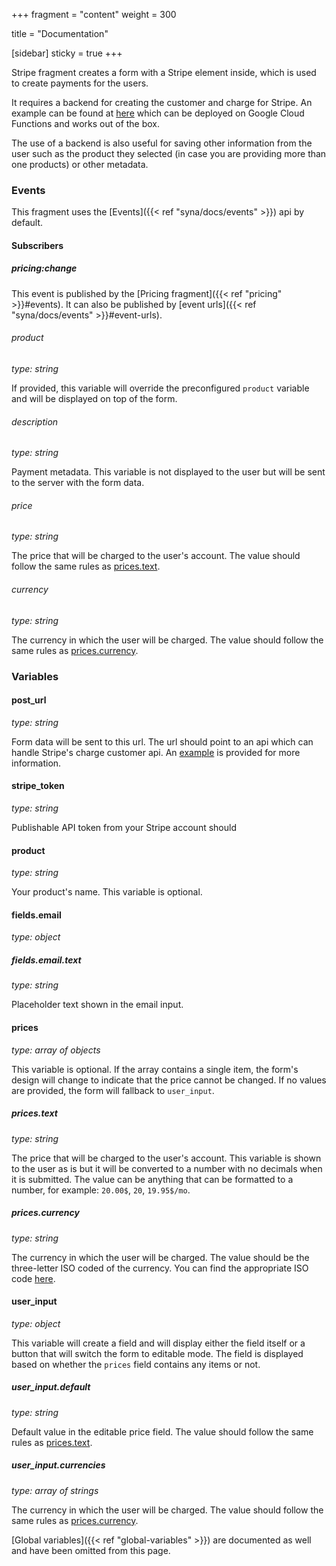 +++
fragment = "content"
weight = 300

title = "Documentation"

[sidebar]
  sticky = true
+++

Stripe fragment creates a form with a Stripe element inside, which is used to create payments for the users.

It requires a backend for creating the customer and charge for Stripe. An example can be found at [here](https://syna.okkur.org/stripe-gcf) which can be deployed on Google Cloud Functions and works out of the box.

The use of a backend is also useful for saving other information from the user such as the product they selected (in case you are providing more than one products) or other metadata.

### Events

This fragment uses the [Events]({{< ref "syna/docs/events" >}}) api by default.

#### Subscribers

##### pricing:change

This event is published by the [Pricing fragment]({{< ref "pricing" >}}#events). It can also be published by [event urls]({{< ref "syna/docs/events" >}}#event-urls).

###### product
*type: string*

If provided, this variable will override the preconfigured `product` variable and will be displayed on top of the form.

###### description
*type: string*

Payment metadata. This variable is not displayed to the user but will be sent to the server with the form data.

###### price
*type: string*

The price that will be charged to the user's account. The value should follow the same rules as [prices.text](#prices-text).

###### currency
*type: string*

The currency in which the user will be charged. The value should follow the same rules as [prices.currency](#prices-currency).

### Variables

#### post_url
*type: string*

Form data will be sent to this url. The url should point to an api which can handle Stripe's charge customer api. An [example](https://syna.okkur.org/stripe-gcf) is provided for more information.

#### stripe_token
*type: string*

Publishable API token from your Stripe account should

#### product
*type: string*

Your product's name. This variable is optional.

#### fields.email
*type: object*

##### fields.email.text
*type: string*

Placeholder text shown in the email input.

#### prices
*type: array of objects*

This variable is optional. If the array contains a single item, the form's design will change to indicate that the price cannot be changed. If no values are provided, the form will fallback to `user_input`.

##### prices.text
*type: string*

The price that will be charged to the user's account. This variable is shown to the user as is but it will be converted to a number with no decimals when it is submitted. The value can be anything that can be formatted to a number, for example: `20.00$`, `20`, `19.95$/mo`.

##### prices.currency
*type: string*

The currency in which the user will be charged. The value should be the three-letter ISO coded of the currency. You can find the appropriate ISO code [here](https://stripe.com/docs/currencies#presentment-currencies).

#### user_input
*type: object*

This variable will create a field and will display either the field itself or a button that will switch the form to editable mode. The field is displayed based on whether the `prices` field contains any items or not.

##### user_input.default
*type: string*

Default value in the editable price field. The value should follow the same rules as [prices.text](#prices-text).

##### user_input.currencies
*type: array of strings*

The currency in which the user will be charged. The value should follow the same rules as [prices.currency](#prices-currency).

[Global variables]({{< ref "global-variables" >}}) are documented as well and have been omitted from this page.
